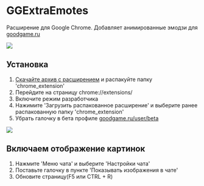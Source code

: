 # GGExtraEmotes
Расширение для Google Chrome. Добавляет анимированные эмодзи для <a href=https://goodgame.ru/>goodgame.ru</a>  
  
<img  src="https://c0IIwr.github.io/GGExtraEmotes/preview.gif">  

## Установка  
1. <a href="https://github.com/c0IIwr/GGExtraEmotes/archive/refs/heads/main.zip">Скачайте архив с расширением</a> и распакуйте папку 'chrome_extension'
2. Перейдите на страницу chrome://extensions/  
3. Включите режим разработчика  
4. Нажимите 'Загрузить распакованное расширение' и выберите ранее распакованную папку 'chrome_extension'
5. Убрать галочку в бета профиле <a href=https://goodgame.ru/user/beta//>goodgame.ru/user/beta</a>

<img  src="https://c0IIwr.github.io/GGExtraEmotes/beta.png">

## Включаем отображение картинок  
1. Нажмите 'Меню чата' и выберите 'Настройки чата'
2. Поставьте галочку в пункте 'Показывать изображения в чате'  
3. Обновите страницу(F5 или CTRL + R)
